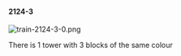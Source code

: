 #### 2124-3
![train-2124-3-0.png](https://github.com/lil-lab/nlvr/raw/master/nlvr/train/images/44/train-2124-3-0.png "train-2124-3-0.png")

There is 1 tower with 3 blocks of the same colour